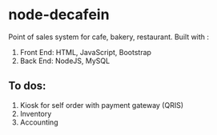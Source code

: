 # node-decafein

Point of sales system for cafe, bakery, restaurant. Built with :
1. Front End: HTML, JavaScript, Bootstrap
2. Back End: NodeJS, MySQL

## To dos:

1. Kiosk for self order with payment gateway (QRIS)
2. Inventory
3. Accounting